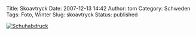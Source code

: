 Title: Skoavtryck
Date: 2007-12-13 14:42
Author: tom
Category: Schweden
Tags: Foto, Winter
Slug: skoavtryck
Status: published

[![Schuhabdruck](/pic/skosno_s.jpg "Schuhabdruck")](/pic/skosno_l.jpg)

